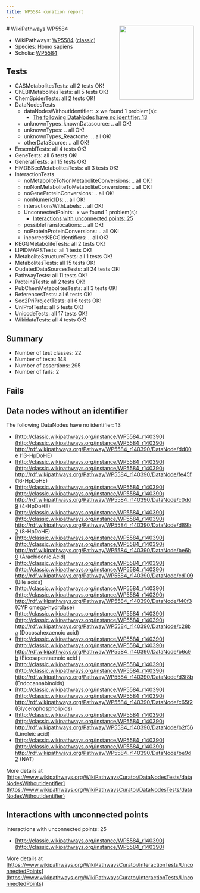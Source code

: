 ```yaml
---
title: WP5584 curation report
---
```


<img style="float: right; width: 200px" src="https://upload.wikimedia.org/wikipedia/commons/thumb/8/83/Wplogo_with_text_500.png/640px-Wplogo_with_text_500.png" />
# WikiPathways WP5584

* WikiPathways: [WP5584](https://wikipathways.org/pathways/WP5584) ([classic](https://classic.wikipathways.org/instance/WP5584))
* Species: Homo sapiens
* Scholia: [WP5584](https://scholia.toolforge.org/wikipathways/WP5584)
## Tests
* CASMetabolitesTests: all 2 tests OK!
* ChEBIMetabolitesTests: all 5 tests OK!
* ChemSpiderTests: all 2 tests OK!
* DataNodesTests
    * dataNodesWithoutIdentifier: .x we found 1 problem(s):
        * [The following DataNodes have no identifier: 13](#8792c493)
    * unknownTypes_knownDatasource: .. all OK!
    * unknownTypes: .. all OK!
    * unknownTypes_Reactome: .. all OK!
    * otherDataSource: .. all OK!
* EnsemblTests: all 4 tests OK!
* GeneTests: all 6 tests OK!
* GeneralTests: all 15 tests OK!
* HMDBSecMetabolitesTests: all 3 tests OK!
* InteractionTests
    * noMetaboliteToNonMetaboliteConversions: .. all OK!
    * noNonMetaboliteToMetaboliteConversions: .. all OK!
    * noGeneProteinConversions: .. all OK!
    * nonNumericIDs: .. all OK!
    * interactionsWithLabels: .. all OK!
    * UnconnectedPoints: .x we found 1 problem(s):
        * [Interactions with unconnected points: 25](#7f1d409b)
    * possibleTranslocations: .. all OK!
    * noProteinProteinConversions: .. all OK!
    * incorrectKEGGIdentifiers: .. all OK!
* KEGGMetaboliteTests: all 2 tests OK!
* LIPIDMAPSTests: all 1 tests OK!
* MetaboliteStructureTests: all 1 tests OK!
* MetabolitesTests: all 15 tests OK!
* OudatedDataSourcesTests: all 24 tests OK!
* PathwayTests: all 11 tests OK!
* ProteinsTests: all 2 tests OK!
* PubChemMetabolitesTests: all 3 tests OK!
* ReferencesTests: all 6 tests OK!
* Sec2PriProjectTests: all 6 tests OK!
* UniProtTests: all 5 tests OK!
* UnicodeTests: all 17 tests OK!
* WikidataTests: all 4 tests OK!


## Summary

* Number of test classes: 22
* Number of tests: 148
* Number of assertions: 295
* Number of fails: 2

## Fails

<a name="8792c493" />

## Data nodes without an identifier

The following DataNodes have no identifier: 13

* [http://classic.wikipathways.org/instance/WP5584_r140390](http://classic.wikipathways.org/instance/WP5584_r140390) http://rdf.wikipathways.org/Pathway/WP5584_r140390/DataNode/dd00e (13-HpDoHE)
* [http://classic.wikipathways.org/instance/WP5584_r140390](http://classic.wikipathways.org/instance/WP5584_r140390) http://rdf.wikipathways.org/Pathway/WP5584_r140390/DataNode/fe45f (16-HpDoHE)
* [http://classic.wikipathways.org/instance/WP5584_r140390](http://classic.wikipathways.org/instance/WP5584_r140390) http://rdf.wikipathways.org/Pathway/WP5584_r140390/DataNode/c0dd9 (4-HpDoHE)
* [http://classic.wikipathways.org/instance/WP5584_r140390](http://classic.wikipathways.org/instance/WP5584_r140390) http://rdf.wikipathways.org/Pathway/WP5584_r140390/DataNode/d89b2 (8-HpDoHE)
* [http://classic.wikipathways.org/instance/WP5584_r140390](http://classic.wikipathways.org/instance/WP5584_r140390) http://rdf.wikipathways.org/Pathway/WP5584_r140390/DataNode/be6b0 (Arachidonic Acid)
* [http://classic.wikipathways.org/instance/WP5584_r140390](http://classic.wikipathways.org/instance/WP5584_r140390) http://rdf.wikipathways.org/Pathway/WP5584_r140390/DataNode/cd109 (Bile acids)
* [http://classic.wikipathways.org/instance/WP5584_r140390](http://classic.wikipathways.org/instance/WP5584_r140390) http://rdf.wikipathways.org/Pathway/WP5584_r140390/DataNode/f40f3 (CYP omega-hydrolase)
* [http://classic.wikipathways.org/instance/WP5584_r140390](http://classic.wikipathways.org/instance/WP5584_r140390) http://rdf.wikipathways.org/Pathway/WP5584_r140390/DataNode/c28ba (Docosahexaenoic acid)
* [http://classic.wikipathways.org/instance/WP5584_r140390](http://classic.wikipathways.org/instance/WP5584_r140390) http://rdf.wikipathways.org/Pathway/WP5584_r140390/DataNode/b6c9b (Eicosapentaenoic acid )
* [http://classic.wikipathways.org/instance/WP5584_r140390](http://classic.wikipathways.org/instance/WP5584_r140390) http://rdf.wikipathways.org/Pathway/WP5584_r140390/DataNode/d3f8b (Endocannabinoids)
* [http://classic.wikipathways.org/instance/WP5584_r140390](http://classic.wikipathways.org/instance/WP5584_r140390) http://rdf.wikipathways.org/Pathway/WP5584_r140390/DataNode/c65f2 (Glycerophospholipids)
* [http://classic.wikipathways.org/instance/WP5584_r140390](http://classic.wikipathways.org/instance/WP5584_r140390) http://rdf.wikipathways.org/Pathway/WP5584_r140390/DataNode/b2f56 (Linoleic acid)
* [http://classic.wikipathways.org/instance/WP5584_r140390](http://classic.wikipathways.org/instance/WP5584_r140390) http://rdf.wikipathways.org/Pathway/WP5584_r140390/DataNode/be9d2 (NAT)


More details at [https://www.wikipathways.org/WikiPathwaysCurator/DataNodesTests/dataNodesWithoutIdentifier](https://www.wikipathways.org/WikiPathwaysCurator/DataNodesTests/dataNodesWithoutIdentifier)

<a name="7f1d409b" />

## Interactions with unconnected points

Interactions with unconnected points: 25

* [http://classic.wikipathways.org/instance/WP5584_r140390](http://classic.wikipathways.org/instance/WP5584_r140390)


More details at [https://www.wikipathways.org/WikiPathwaysCurator/InteractionTests/UnconnectedPoints](https://www.wikipathways.org/WikiPathwaysCurator/InteractionTests/UnconnectedPoints)

